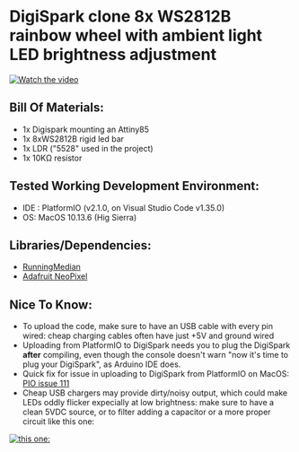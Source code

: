 # DigiSpark clone 8x WS2812B rainbow wheel with ambient light LED brightness adjustment
[![Watch the video](https://img.youtube.com/vi/2wXzP9xPV1U/maxresdefault.jpg)](https://youtu.be/2wXzP9xPV1U)


## Bill Of Materials:
* 1x Digispark mounting an Attiny85
* 1x 8xWS2812B rigid led bar
* 1x LDR ("5528" used in the project)
* 1x 10KΩ resistor


## Tested Working Development Environment:
* IDE : PlatformIO (v2.1.0, on Visual Studio Code v1.35.0)
* OS: MacOS 10.13.6 (Hig Sierra)


## Libraries/Dependencies:
* [RunningMedian](https://platformio.org/lib/show/1361/RunningMedian)
* [Adafruit NeoPixel](https://platformio.org/lib/show/28/Adafruit%20NeoPixel)


## Nice To Know:
* To upload the code, make sure to have an USB cable with every pin wired: cheap charging cables often have just +5V and ground wired
* Uploading from PlatformIO to DigiSpark needs you to plug the DigiSpark __after__ compiling, even though the console doesn't warn "now it's time to plug your DigiSpark", as Arduino IDE does.
* Quick fix for issue in uploading to DigiSpark from PlatformIO on MacOS: [PIO issue 111](https://github.com/platformio/platform-atmelavr/issues/111)
* Cheap USB chargers may provide dirty/noisy output, which could make LEDs oddly flicker expecially at low brightness: make sure to have a clean 5VDC source, or to filter adding a capacitor or a more proper circuit like this one:

[![this one:](http://andybrown.me.uk/wp-content/images//usbnoise/schematic.png)](http://andybrown.me.uk/2015/07/24/usb-filtering/)
